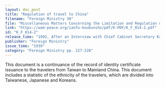 ```yaml
---
layout: doc_post
title: "Regulation of travel to China"
filename: "Foreign Ministry 38"
file: "Miscellaneous Matters Concerning the Limitation and Regulation of Japanese Citizens Traveling to China at the Time of the Sino-Japanese Incident; Report of the Ministry of Colonial Affairs on the Regulation of Japanese Citizens Traveling to China (Vol. 2)"
link: "https://wam-peace.org/ianfu-koubunsho/pdf/K-PDF/K_F_014-2.pdf"
id: "K_F_014-2"
release_time: "1992, After an Interview with Chief Cabinet Secretary Katō Kōichi"
publisher: "Foreign Ministry"
issue_time: "1939"
category: "Foreign Ministry pp. 227-228"
---
```

This document is a continuance of the record of identity certificate issuance to the travelers from Taiwan to Mainland China. This document includes a statistic of the ethnicity of the travelers, which are divided into Taiwanese, Japanese and Koreans.
